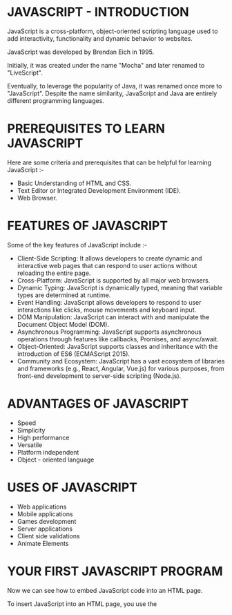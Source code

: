 # JAVASCRIPT - INTRODUCTION

JavaScript is a cross-platform, object-oriented scripting language used to add interactivity, functionality and dynamic behavior to websites.

JavaScript was developed by Brendan Eich in 1995. 

Initially, it was created under the name "Mocha" and later renamed to "LiveScript".

Eventually, to leverage the popularity of Java, it was renamed once more to "JavaScript". Despite the name similarity, JavaScript and Java are entirely different programming languages.

# PREREQUISITES TO LEARN JAVASCRIPT

Here are some criteria and prerequisites that can be helpful for learning JavaScript :-
- Basic Understanding of HTML and CSS. 
- Text Editor or Integrated Development Environment (IDE). 
- Web Browser. 

# FEATURES OF JAVASCRIPT

Some of the key features of JavaScript include :-
- Client-Side Scripting: It allows developers to create dynamic and interactive web pages that can respond to user actions without reloading the entire page.
- Cross-Platform: JavaScript is supported by all major web browsers. 
- Dynamic Typing: JavaScript is dynamically typed, meaning that variable types are determined at runtime. 
- Event Handling: JavaScript allows developers to respond to user interactions like clicks, mouse movements and keyboard input. 
- DOM Manipulation: JavaScript can interact with and manipulate the Document Object Model (DOM). 
- Asynchronous Programming: JavaScript supports asynchronous operations through features like callbacks, Promises, and async/await.
- Object-Oriented: JavaScript supports classes and inheritance with the introduction of ES6 (ECMAScript 2015).
- Community and Ecosystem: JavaScript has a vast ecosystem of libraries and frameworks (e.g., React, Angular, Vue.js) for various purposes, from front-end development to server-side scripting (Node.js).

# ADVANTAGES OF JAVASCRIPT

- Speed
- Simplicity
- High performance
- Versatile
- Platform independent
- Object - oriented language

# USES OF JAVASCRIPT

- Web applications
- Mobile applications
- Games development
- Server applications
- Client side validations
- Animate Elements

# YOUR FIRST JAVASCRIPT PROGRAM

Now we can see how to embed JavaScript code into an HTML page.

To insert JavaScript into an HTML page, you use the <script> element. There are two ways to use the <script> element in an HTML page:

- Embed JavaScript code directly into the HTML page.
- Reference an external JavaScript code file.

### Embed JavaScript code in an HTML page:

Placing JavaScript code inside the <script> element directly is not recommended and should be used only for proof of concept or testing purposes.

    <script>alert('Hello, World!')</script>

In the <script> element, we use the alert() function to display the Hello, World! message.

### Include an external JavaScript file:
To include a JavaScript from an external file:

First, create a file whose extension is .js e.g., app.js and place it in the js subfolder. Note that placing the JavaScript file in the js folder is not required however it is a good practice.

Then, use the URL to the JavaScript source code file in the src attribute of the <script> element.
The following shows the contents of the app.js file:

app.js file:

    alert('Hello, World!');

And the following script tag content in helloworld.html file:

    <script src="js/app.js"></script>


If you launch the helloworld.html file in the web browser, you will see an alert that displays the Hello, World! message.

# BROWSER SPECIFIC FUNCTIONS

Let's see 3 browser-specific functions to interact with the users,

1. alert
- shows a message.
2. prompt
- shows a message asking the user to input text. It returns the text or, if Cancel button or Esc is clicked, null.
3. confirm
- shows a message and waits for the user to press “OK” or “Cancel”. It returns true for OK and false for Cancel/Esc.

All these methods are modal - they pause script execution and don’t allow the visitor to interact with the rest of the page until the window has been dismissed.

# VARIABLE DECLARATION

Variables are used to store reusable values. 

In JavaScript, you can declare variables using three different keywords: 
1. var
2. let
3. const

#### var: 
- var is traditionally used to declare variables.

- It is not commonly used in modern JavaScript.

Scope : Global, Local
       
    var myVar = 10;

#### let: 
- Introduced in ES6 (ECMAScript 2015).

- It allows you to declare variables that can be reassigned. 

Scope : Global, Local, Block

    let myVar = 10;

#### const: 
- Also introduced in ES6, const is used to declare variables that should not be reassigned. 

- It is typically used for constants.

Scope : Global, Local, Block

    const myVar = 10;

#### Naming Variables:
- When declaring variables, it's a good practice to use let or const over var to avoid unexpected behavior. 

- You can declare multiple variables in a single line using commas.

      let x = 5, y = 10, z = 15;
       
- Always choose meaningful variable names to make your code more readable and maintainable.

- There is a list of reserved words, which cannot be used as variable names because they are used by the language itself.
For example: let, class, return, and function are reserved.

- Variable names are case-sensitive, and they can contain letters, digits, underscores, or dollar signs. They must start with a letter, underscore, or dollar sign (not a digit). 

- valid variable names:

      let myVariable;
      let _privateVar;
      let $specialVar;

- invalid variable names:

      let 123abc; // Invalid: starts with a digit
      let my-variable; // Invalid: contains a hyphen

# DATA TYPES

A value in JavaScript is always of a certain type. For example, a string or a number.

We can put any type in a variable. For example, a variable can at one moment be a string and then store a number:

       // no error
       let message = "hello";
       message = 123456;
   
Programming languages where the data types of variables are determined by the value they hold at runtime and can change throughout the program are called “dynamically typed”.

Thus, JavaScript is a dynamically typed language.

There are 8 basic data types in JavaScript.

Seven primitive data types:

- number - for numbers of any kind, integer or floating-point, integers are limited by ±(253-1).
- bigint - for integer numbers of arbitrary length.
- string - for strings. A string may have zero or more characters, there’s no separate single-character type.
- boolean - for true/false.
- null - for unknown values, a standalone type that has a single value null.
- undefined - for unassigned values, a standalone type that has a single value undefined.
- symbol - for unique identifiers.

And one non-primitive data type:

- object - for more complex data structures.

#### typeof operator: 
It allows us to see which type is stored in a variable.

# STRINGS & TEMPLATE LITERALS

- A string is a sequence of one or more characters that may consist of letters, numbers, or symbols.
  
- JavaScript template literals allows you to work with a string template more easily.

- Before ES6, you use single quotes (') or double quotes (") to wrap a string literal.
 
- ES6 template literals provide the syntax that allows you to work with strings more safely and cleanly.
 
- In ES6, you create a template literal by wrapping your text in backticks (`)
 
#### Variable Substitutions

- Template literals allow variables in strings.
  
- Automatic replacing of variables with real values is called string interpolation.

  **Syntax**: ${variable_name}
    
See the following example:

    let firstName = 'John',
    lastName = 'Doe';

    let greeting = `Hi ${firstName}, ${lastName}`;
    console.log(greeting); // Hi John, Doe
    
#### Getting the length of the string
- The length property returns the length of a string.

        let str = "Good Morning!";
        console.log(str.length);  // 13

#### Accessing characters
- To access the characters in a string, you use the array-like [] notation with the zero-based index. 

        let str = "Hello";
        console.log(str[0]); // "H"

- To access the last character of the string, you use the length - 1 index.

        let str = "Hello";
        console.log(str[str.length -1]); // "o"

#### Concatenating strings via + operator
- To concatenate two or more strings, you use the + operator.

        let name = 'John';
        let str = 'Hello ' + name;
        console.log(str); // "Hello John"

# OPERATORS

JavaScript has a variety of operators that allow you to perform different operations on values. 

Here are some of the most common types of operators in JavaScript:

1. **Arithmetic Operators**: These operators perform basic mathematical operations.
   - Addition: `+`
   - Subtraction: `-`
   - Multiplication: `*`
   - Division: `/`
   - Modulus (Remainder): `%`

3. **Assignment Operators**: Used to assign values to variables.
   - Assignment: `=`
   - Addition Assignment: `+=`
   - Subtraction Assignment: `-=`
   - Multiplication Assignment: `*=`
   - Division Assignment: `/=`

4. **Comparison Operators**: Used to compare values and return a Boolean result.
   - Equal to: `==`
   - Not equal to: `!=`
   - Strict equal to: `===`
   - Strict not equal to: `!==`
   - Greater than: `>`
   - Less than: `<`
   - Greater than or equal to: `>=`
   - Less than or equal to: `<=`

5. **Logical Operators**: Used to perform logical operations on Boolean values.
   - Logical AND: `&&`
   - Logical OR: `||`
   - Logical NOT: `!`

6. **Unary Operators**: Operate on a single operand.
   - Increment: `++`
   - Decrement: `--`
   - Unary plus: `+`
   - Unary minus: `-`
   - Typeof: `typeof`
   - Delete: `delete`

7. **Ternary (Conditional) Operator**: A shorthand for an `if-else` statement.
   - Example: `condition ? expression1 : expression2`

8. **Bitwise Operators**: Perform bitwise operations on integers.
   - Bitwise AND: `&`
   - Bitwise OR: `|`
   - Bitwise XOR: `^`
   - Bitwise NOT: `~`
   - Left shift: `<<`
   - Right shift: `>>`
   - Zero-fill right shift: `>>>`

9. **Other Operators**:
   - Comma Operator: `,` (Used to separate expressions, evaluating them from left to right and returning the rightmost value)
   - Conditional (Ternary) Operator: `? :` (Used for conditional expressions)
   - instanceof (Used to test if an object is an instance of a particular class)
   - in (Used to check if an object has a certain property)

These operators are essential for performing different operations and controlling the flow of your JavaScript code.

# CONDITIONAL BRANCHING

- Sometimes, we need to perform different actions based on different conditions.

- We can use the if...else statement, the conditional operator (?) and the switch statement for conditional branching.

## The if...else statement :
- The if...else statement executes a statement if a specified condition is truthy.
- If the condition is falsy, another statement in the optional else clause will be executed.

**Syntax**:

    if (condition)
    statement1

    // With an else clause
    if (condition)
      statement1
    else
      statement2

#### The Nested if...else statement :
- Multiple if...else statements can be nested to create an else if clause. 

**Syntax**:

    if (condition1)
      statement1
    else if (condition2)
      statement2
    else if (condition3)
      statement3
    // …
    else
      statementN

## Conditional (ternary) operator : 
- The conditional (ternary) operator is the only JavaScript operator that takes three operands: a condition followed by a question mark (?), then an expression to execute if the condition is truthy followed by a colon (:), and finally the expression to execute if the condition is falsy.
- This operator is frequently used as an alternative to an if...else statement.

**Syntax**:

     condition ? exprIfTrue : exprIfFalse

#### Conditional chains :
The ternary operator is right-associative which means it can be "chained" similar to an if … else if … else if … else chain.

**Syntax**:

    function example() {
      return condition1 ? value1
        : condition2 ? value2
        : condition3 ? value3
        : value4;
    }

## The switch statement : 
- The switch statement evaluates an expression matching the expression's value against a series of case clauses and executes statements after the first case clause with a matching value until a break statement is encountered.
- The default clause of a switch statement will be jumped to if no case matches the expression's value.

**Syntax**:

    switch (expression) {
      case value1:
        statements
      case value2:
        statements
      // …
      case valueN:
        statements
      default:
        statements
    }

# LOOPS

- Loops are used in JavaScript to perform repeated tasks based on a condition.
- There are four types of loops in JavaScript.
 1. for loop
 2. while loop
 3. do-while loop
 4. for-in loop

## for loop : 
- The JavaScript for loop iterates the elements for the fixed number of times.
- It should be used if number of iteration is known.

**Syntax**:

    for (initialization; condition; increment)  
    {  
        code to be executed  
    }  

## while loop : 
- The JavaScript while loop iterates the elements for the infinite number of times.
- It should be used if number of iteration is not known.

**Syntax**:

    while (condition)  
    {  
        code to be executed  
    }  

## do-while loop : 
- The JavaScript do while loop iterates the elements for the infinite number of times like while loop.
- The code is executed at least once whether condition is true or false.

**Syntax**:

    do{  
        code to be executed  
    }while (condition);  

## for-in loop : 
- The JavaScript for in loop is used to iterate the properties of an object.

**Syntax**:

    for (variable in object)
    {  
         code to be executed  
    } 

# ARRAYS

- An array is a type of data structure where you can store an ordered list of elements.

- Array elements are numbered, starting with zero.

## Declaration of an Array : 
There are basically two ways to declare an array.

1. Creating an array using array literal:

        let arrayName = [value1, value2, ...];

2. Creating an array using the JavaScript new keyword:

        let arrayName = new Array();

## Accessing array elements :
- We can get an element by its index in square brackets.

        let fruits = ["Apple", "Orange", "Plum"];
        alert( fruits[0] ); // Apple
        alert( fruits[1] ); // Orange
        alert( fruits[2] ); // Plum
  
- We can replace an element in an array.

       fruits[2] = 'Pear'; // now ["Apple", "Orange", "Pear"]
  
- We can add a new element to the array.

       fruits[3] = 'Lemon'; // now ["Apple", "Orange", "Pear", "Lemon"]
  
- The total count of the elements in the array is its length:

       let fruits = ["Apple", "Orange", "Plum"];
       alert( fruits.length ); // 3

## JavaScript Array Methods :
Let's see the list of important JavaScript array methods,

- concat() : It returns a new array object that contains two or more merged arrays.
- every() : It determines whether all the elements of an array are satisfying the provided function conditions.
- filter() : It returns the new array containing the elements that pass the provided function conditions.
- find() : It returns the value of the first element in the given array that satisfies the specified condition.
- forEach(): It invokes the provided function once for each element of an array.
- includes() : It checks whether the given array contains the specified element.
- indexOf() : It searches the specified element in the given array and returns the index of the first match.
- map() : It calls the specified function for every array element and returns the new array
- pop() : It removes and returns the last element of an array.
- push() : It adds one or more elements to the end of an array.
- reverse() : It reverses the elements of given array.
- reduce(function, initial) :It executes a provided function for each value from left to right and reduces the array to a single value.
- some() : It determines if any element of the array passes the test of the implemented function.
- shift() : It removes and returns the first element of an array.
- slice() : It returns a new array containing the copy of the part of the given array.
- sort() : It returns the element of the given array in a sorted order.
- splice() : It add/remove elements to/from the given array.
- unshift() : It adds one or more elements in the beginning of the given array.

## Deep Dive into Map, filter and reduce array methods :
- Map, filter and reduce are three of the most useful and powerful high-order array methods.

**Map method**:
- The map() method is used for creating a new array from an existing one, applying a function to each one of the elements of the first array.

**Syntax**:

    var new_array = arr.map(function callback(element, index, array) {
        // Return value for new_array
    }[, thisArg])

**Example**:

    const numbers = [1, 2, 3, 4];
    const doubled = numbers.map(item => item * 2);
    console.log(doubled); // [2, 4, 6, 8]

**Filter method**:
- The filter() method takes each element in an array and it applies a conditional statement against it.
- If this conditional returns true, the element gets pushed to the output array.
- If the condition returns false, the element does not get pushed to the output array.

**Syntax**:

    var new_array = arr.filter(function callback(element, index, array) {
        // Return true or false
    }[, thisArg])

**Example**:

    const numbers = [1, 2, 3, 4];
    const evens = numbers.filter(item => item % 2 === 0);
    console.log(evens); // [2, 4]

**Reduce method**:
- The reduce() method reduces an array of values down to just one value.
- To get the output value, it runs a reducer function on each element of the array.

**Syntax**:

    arr.reduce(callback[, initialValue])

**Example**:

    const numbers = [1, 2, 3, 4];
    const sum = numbers.reduce(function (result, item) {
      return result + item;
    }, 0);
    console.log(sum); // 10

# FUNCTIONS

- In JavaScript, a function is a reusable block of code that performs a specific task or set of tasks. 
- Functions are fundamental building blocks in JavaScript.
- They allow you to encapsulate logic, organize your code and make it more modular and maintainable.

**Syntax**:

    function functionName(parameters) {
      // Code to be executed
      return result; // Optional
    }

**function**: The keyword used to declare a function.

**functionName**: The name of the function (can be any valid identifier).

**parameters**: Optional input values that the function can accept.

**{}**: A pair of curly braces that enclose the code block to be executed when the function is called.

**return**: An optional keyword used to specify the value that the function should return. If omitted, the function returns undefined.

- Here's an example of a simple function,
  
        function add(a, b) {
          return a + b;
        } 

- You can call this function by providing arguments,

        const result = add(3, 4); // result will be 7

- Functions can also be assigned to variables, passed as arguments to other functions, and returned from other functions. 

## Function Declaration ways :
- In JavaScript, you can declare functions using several methods:-
  
1. Function Declaration:
   
        function myFunction() {
          // Function code here
        }

2. Function Expression:
        
        const myFunction = function() {
          // Function code here
        };

3. Arrow Function (ES6):

        const myFunction = () => {
          // Function code here
        };

4. Function Constructor (not recommended):

        const myFunction = new Function('arg1', 'arg2', 'return arg1 + arg2;');

- Function Declarations and Expressions are the most common and recommended ways to declare functions in JavaScript. 
- Arrow functions are especially useful for concise, inline functions. 
- Function Constructor should be avoided unless you have specific reasons to use it.

## Types of Functions :
1. Named function
2. Anonymous function
3. Immediately invoked function expression

#### **Named Function**:
- Named function is the function that we define it in the code and then call it whenever we need it.

**Example**:

    function oddOrEven(number){
     if(number%2 == 0) {
      return "Even number"
     } else {
      return "Odd number"
     }
    }

#### **Anonymous Function**:
- The anonymous functions don’t have names.
- They need to be tied to something: variable or an event to run.

**Example**:

    let oddOrEven = function(number){
         if(number%2 == 0) {
          return "Even number"
         } else {
          return "Odd number"
         }
    }

#### **Immediately invoked function expression**:
- Invoked function expression runs as soon as the browser encounters it.

**Example**:

    // Regular Function. 
        function Greet() { 
            console.log("Welcome to JavaScript!"); 
        }; 
    // Execution of Regular Function. 
        Greet(); 
  
    // IIFE creation and execution. 
    (function() { 
        console.log("Welcome to JavaScript!");  
    })(); 

**Output**:

    Welcome to JavaScript!
    Welcome to JavaScript!

# ARROW FUNCTIONS

- Arrow functions were introduced in ES6.
  
- Arrow functions allow us to write shorter function syntax.

**Syntax**:
    
    const functionName = (arg1, arg2, ?..) => {  
        //body of the function  
    }  

- There are three parts in an Arrow Function,

1. **Parameters**: Any function may optionally have the parameters.
2. **Fat arrow notation**: It is the notation for the arrow (=>).
3. **Statements**: It represents the instruction set of the function.

- Some arrow functions have parentheses around the parameters and others don't.
  
        //Example with parentheses
        const addNums = (num1, num2) => num1 + num2;
        
        //Example without parentheses
        const addTwo = num => num + 2;
  
- The number of parameters an arrow function has determines whether or not we need to include parentheses.

- An arrow function with zero parameters requires parentheses.
 
        const hello = () => "hello";
        console.log(hello());
        //Result: "hello"

- An arrow function with one parameter does not require parentheses. In other words, parentheses are optional.

        const addTwo = num => num + 2;

- An arrow function with multiple parameters requires parentheses.

        const addNums = (num1, num2) => num1 + num2;
        console.log(addNums(1, 2));
        //Result: 3

# OBJECTS

- A JavaScript object is a collection of named values.

- It is a common practice to declare objects with the const keyword.

**Example**:

    const person = {firstName:"John", lastName:"Doe", age:50, eyeColor:"blue"};

## Creating Objects :

- There are different ways to create new objects,
  
1. **using an Object literal** : The simplest way to create an object is by using object literals, which allow you to define key-value pairs within curly braces.

        var person = {
          firstName: "John",
          lastName: "Doe",
          age: 30,
        };

2. **using the JavaScript Keyword new** :  You can create a new JavaScript object using new Object(), and then add properties.

        const person = new Object();
        person.firstName = "John";
        person.lastName = "Doe";
        person.age = 50;
   
3. **using Constructor Function** : You can create objects by defining constructor functions and then using the new keyword to instantiate objects from them.

        function Person(firstName, lastName, age) {
          this.firstName = firstName;
          this.lastName = lastName;
          this.age = age;
        }
        
        var person = new Person("John", "Doe", 30);

4. **using Object.create()** : You can create an object based on a prototype using the Object.create() method. This method creates a new object with the specified prototype object.

        class Person {
          constructor(firstName, lastName, age) {
            this.firstName = firstName;
            this.lastName = lastName;
            this.age = age;
          }
        }
        
        var person = new Person("John", "Doe", 30);

## Objects and properties :

- A JavaScript object has properties associated with it.
  
- The properties of an object define the characteristics of the object.

        const myCar = {
          make: "Ford",
          model: "Mustang",
          year: 1969,
        };
        
## Accessing properties :

- We can access a property of an object by its property name.

- Property accessors come in two syntaxes: dot notation and bracket notation.

        // Dot notation
        myCar.make = "Ford";
        myCar.model = "Mustang";
        myCar.year = 1969;
        
        // Bracket notation
        myCar["make"] = "Ford";
        myCar["model"] = "Mustang";
        myCar["year"] = 1969;

## Modifying properties :

- We can change the values of object properties by assigning new values.

        person.age = 31; // Modify the 'age' property
        person['lastName'] = 'Smith'; // Modify the 'lastName' property

## Adding properties :

- We can add new properties to an object at any time.

        person.city = 'New York'; // Add a new 'city' property

## Deleting properties :

- We can remove properties from an object using the delete keyword.

        delete person.city; // Remove the 'city' property

## Object Methods : 

- Object Methods are functions that are defined as properties of an object.
  
- The functions can be called to perform specific actions or operations on the object or its data.

**Example**:

        const person = {
          firstName: 'John',
          lastName: 'Doe',
          fullName: function() {
            return this.firstName + ' ' + this.lastName;
          }
        };
        
        console.log(person.fullName()); // Outputs: "John Doe"
        
   In the example above, the fullName property of the person object is a method. When called using person.fullName(), it returns the full name of the person by concatenating the firstName and lastName properties.

- Object methods are often used for a variety of purposes, including:
  
1. Modifying object properties.
2. Calculating and returning values based on object properties.
3. Interacting with the object's state or data.
4. Performing actions related to the object.

Here's another example that demonstrates a method used to modify an object's property:

        const counter = {
          count: 0,
          increment: function() {
            this.count++;
          },
          reset: function() {
            this.count = 0;
          }
        };
        
        counter.increment(); // Increment the count property
        console.log(counter.count); // Outputs: 1
        
        counter.reset(); // Reset the count property
        console.log(counter.count); // Outputs: 0

# DESTRUCTURING 

- Destructuring in JavaScript is a feature that allows you to extract values from objects and arrays into variables.
  
- Destructuring provides a concise and convenient way to assign values to variables, especially when working with complex data structures.

## Why Destructuring : 

- The two most used data structures in JavaScript are Object and Array.

1. Objects - used to create a single entity that stores data items by key.
2. Arrays - used to gather data items into an ordered list.
   
- Although, when we pass them to a function, it may need not be an object/array as a whole. It may need individual pieces. So, we go for Destructuring.

## Types of Destructuring : 

- The two most used data structures in JavaScript are Object and Array.

1. Object Destructuring:
   
-  Object destructuring allows you to extract values from objects and assign them to variables with the same property names.

**Example**:

    const person = { firstName: 'John', lastName: 'Doe' };
    
    const { firstName, lastName } = person;
    
    console.log(firstName); // 'John'
    console.log(lastName);  // 'Doe'

2. Array Destructuring:
   
- Array destructuring allows you to extract values from arrays and assign them to variables by their position.

**Example**:

    const colors = ['red', 'green', 'blue'];
    
    const [firstColor, secondColor, thirdColor] = colors;
    
    console.log(firstColor);  // 'red'
    console.log(secondColor); // 'green'
    console.log(thirdColor);  // 'blue'

## Destructuring Features:

-  **Ignore elements using commas**:
Unwanted elements of the array can also be thrown away via an extra comma.

        // second element is not needed
        let [firstName, , title] = ["Julius", "Caesar", "Consul", "of the Roman Republic"];
        
        alert( title ); // Consul
   
-  **Default value**:
In JavaScript, we can provide default values for variables when using destructuring. Default values are used when the destructured value is undefined or null. We can specify default values using the = operator.

Here's how to use default values in destructuring for both objects and arrays:

1. Object Destructuring with Default Values:

        const person = { firstName: 'John' };
        
        // If 'lastName' is missing, it will default to 'Doe'
        const { firstName, lastName = 'Doe' } = person;
        
        console.log(firstName); // 'John'
        console.log(lastName);  // 'Doe'

2. Array Destructuring with Default Values:

        const colors = ['red', 'green'];
        
        // If the third color is missing, it will default to 'blue'
        const [firstColor, secondColor, thirdColor = 'blue'] = colors;
        
        console.log(firstColor);  // 'red'
        console.log(secondColor); // 'green'
        console.log(thirdColor);  // 'blue'

It's important to note that default values are only applied if the variable being destructured is undefined or null. If the variable exists but has a falsy value like 0, an empty string, or false, the default value will not be used. For example:

    const person = { name: '', age: 0 };
    
    // Default values are not used because the properties exist, but have falsy values
    const { name = 'John', age = 30 } = person;
    
    console.log(name); // '' (empty string, not the default)
    console.log(age);  // 0 (not the default)
    
-  **Rest property**:
We can end a destructuring pattern with a rest property ...rest. This pattern will store all remaining properties of the object or array into a new object or array.

        const { a, ...others } = { a: 1, b: 2, c: 3 };
        console.log(others); // { b: 2, c: 3 }
        
        const [first, ...others2] = [1, 2, 3];
        console.log(others2); // [2, 3]

-  **Swap variables trick**:
We can swap the values of two variables using destructuring in JavaScript by leveraging the destructuring assignment feature.

        let a = 5;
        let b = 10;
        
        [a, b] = [b, a];
        
        console.log(a); // Now a is 10
        console.log(b); // Now b is 5
